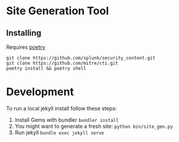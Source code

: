 # Site Generation Tool

## Installing 
Requires [poetry](https://python-poetry.org/docs/)

```
git clone https://github.com/splunk/security_content.git
git clone https://github.com/mitre/cti.git
poetry install && poetry shell
```

# Development
To run a local jekyll install follow these steps:

1. Install Gems with bundler `bundler install`
2. You might want to generate a fresh site: `python bin/site_gen.py`
3. Run jekyll `bundle exec jekyll serve`


